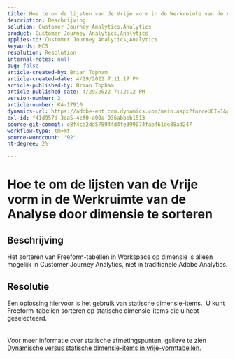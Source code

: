 ```yaml
---
title: Hoe te om de lijsten van de Vrije vorm in de Werkruimte van de Analyse door dimensie te sorteren
description: Beschrijving
solution: Customer Journey Analytics,Analytics
product: Customer Journey Analytics,Analytics
applies-to: Customer Journey Analytics,Analytics
keywords: KCS
resolution: Resolution
internal-notes: null
bug: false
article-created-by: Brian Topham
article-created-date: 4/29/2022 7:11:17 PM
article-published-by: Brian Topham
article-published-date: 4/29/2022 7:12:12 PM
version-number: 2
article-number: KA-17910
dynamics-url: https://adobe-ent.crm.dynamics.com/main.aspx?forceUCI=1&pagetype=entityrecord&etn=knowledgearticle&id=3f8c041f-f0c7-ec11-a7b6-0022480a10ee
exl-id: f41d957d-3ea5-4cf0-a00a-036abbeb1513
source-git-commit: e8f4ca2dd578944d4fe399074fab461de88ad247
workflow-type: tm+mt
source-wordcount: '92'
ht-degree: 2%

---
```


# Hoe te om de lijsten van de Vrije vorm in de Werkruimte van de Analyse door dimensie te sorteren

## Beschrijving

Het sorteren van Freeform-tabellen in Workspace op dimensie is alleen mogelijk in Customer Journey Analytics, niet in traditionele Adobe Analytics.

## Resolutie

Een oplossing hiervoor is het gebruik van statische dimensie-items.  U kunt Freeform-tabellen sorteren op statische dimensie-items die u hebt geselecteerd.
<br> <br><br>Voor meer informatie over statische afmetingspunten, gelieve te zien [Dynamische versus statische dimensie-items in vrije-vormtabellen](https://experienceleague.adobe.com/docs/analytics/analyze/analysis-workspace/visualizations/freeform-table/column-row-settings/manual-vs-dynamic-rows.html?lang=en).
